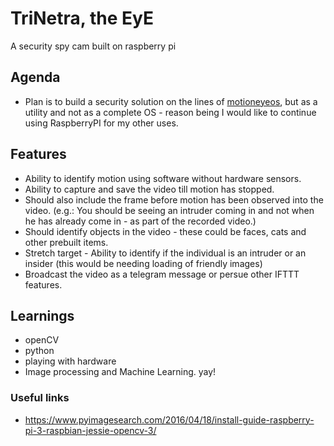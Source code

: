 # TriNetra, the EyE
A security spy cam built on raspberry pi

## Agenda
 - Plan is to build a security solution on the lines of [motioneyeos](https://github.com/ccrisan/motioneyeos), but as a  utility and not as a complete OS - reason being I would like to continue using RaspberryPI for my other uses.
 
## Features
 - Ability to identify motion using software without hardware sensors.
 - Ability to capture and save the video till motion has stopped.
 - Should also include the frame before motion has been observed into the video. (e.g.: You should be seeing an intruder coming in and not when he has already come in - as part of the recorded video.)
 - Should identify objects in the video - these could be faces, cats and other prebuilt items.
 - Stretch target - Ability to identify if the individual is an intruder or an insider (this would be needing loading of friendly images)
 - Broadcast the video as a telegram message or persue other IFTTT features.
 
## Learnings
 - openCV
 - python
 - playing with hardware
 - Image processing and Machine Learning. yay!

### Useful links
- https://www.pyimagesearch.com/2016/04/18/install-guide-raspberry-pi-3-raspbian-jessie-opencv-3/
